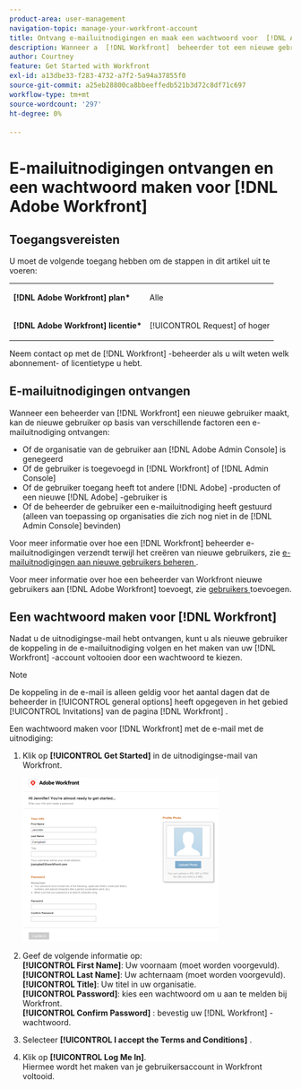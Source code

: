 ```yaml
---
product-area: user-management
navigation-topic: manage-your-workfront-account
title: Ontvang e-mailuitnodigingen en maak een wachtwoord voor  [!DNL Adobe Workfront]
description: Wanneer a  [!DNL Workfront]  beheerder tot een nieuwe gebruiker leidt, kan de nieuwe gebruiker een uitnodigingsE-mail ontvangen die op verscheidene factoren wordt gebaseerd.
author: Courtney
feature: Get Started with Workfront
exl-id: a13dbe33-f283-4732-a7f2-5a94a37855f0
source-git-commit: a25eb28800ca8bbeeffedb521b3d72c8df71c697
workflow-type: tm+mt
source-wordcount: '297'
ht-degree: 0%

---
```


# E-mailuitnodigingen ontvangen en een wachtwoord maken voor [!DNL Adobe Workfront]

## Toegangsvereisten

U moet de volgende toegang hebben om de stappen in dit artikel uit te voeren:

<table style="table-layout:auto"> 
 <col> 
 </col> 
 <col> 
 </col> 
 <tbody> 
  <tr> 
   <td role="rowheader"><strong>[!DNL Adobe Workfront] plan*</strong></td> 
   <td> <p>Alle</p> </td> 
  </tr> 
  <tr> 
   <td role="rowheader"><strong>[!DNL Adobe Workfront] licentie*</strong></td> 
   <td> <p>[!UICONTROL Request] of hoger</p> </td> 
  </tr> 
 </tbody> 
</table>

Neem contact op met de [!DNL Workfront] -beheerder als u wilt weten welk abonnement- of licentietype u hebt.

## E-mailuitnodigingen ontvangen

Wanneer een beheerder van [!DNL Workfront] een nieuwe gebruiker maakt, kan de nieuwe gebruiker op basis van verschillende factoren een e-mailuitnodiging ontvangen:

* Of de organisatie van de gebruiker aan [!DNL Adobe Admin Console] is genegeerd
* Of de gebruiker is toegevoegd in [!DNL Workfront] of [!DNL Admin Console]
* Of de gebruiker toegang heeft tot andere [!DNL Adobe] -producten of een nieuwe [!DNL Adobe] -gebruiker is
* Of de beheerder de gebruiker een e-mailuitnodiging heeft gestuurd (alleen van toepassing op organisaties die zich nog niet in de [!DNL Admin Console] bevinden)

Voor meer informatie over hoe een [!DNL Workfront] beheerder e-mailuitnodigingen verzendt terwijl het creëren van nieuwe gebruikers, zie [ e-mailuitnodigingen aan nieuwe gebruikers beheren ](../../../administration-and-setup/manage-workfront/emails/manage-email-invitations.md).

Voor meer informatie over hoe een beheerder van Workfront nieuwe gebruikers aan [!DNL Adobe Workfront] toevoegt, zie [ gebruikers ](../../../administration-and-setup/add-users/create-and-manage-users/add-users.md) toevoegen.

## Een wachtwoord maken voor [!DNL Workfront]

Nadat u de uitnodigingse-mail hebt ontvangen, kunt u als nieuwe gebruiker de koppeling in de e-mailuitnodiging volgen en het maken van uw [!DNL Workfront] -account voltooien door een wachtwoord te kiezen.

>[!NOTE]
>
>De koppeling in de e-mail is alleen geldig voor het aantal dagen dat de beheerder in [!UICONTROL general options] heeft opgegeven in het gebied [!UICONTROL Invitations] van de pagina [!DNL Workfront] .

Een wachtwoord maken voor [!DNL Workfront] met de e-mail met de uitnodiging:

1. Klik op **[!UICONTROL Get Started]** in de uitnodigingse-mail van Workfront.

   ![ Nieuw gebruikersscherm van e-mailuitnodiging ](assets/new-user-screen-from-invitation-adobe-350x292.png)

1. Geef de volgende informatie op:\
   **[!UICONTROL First Name]**: Uw voornaam (moet worden voorgevuld).\
   **[!UICONTROL Last Name]**: Uw achternaam (moet worden voorgevuld).\
   **[!UICONTROL Title]**: Uw titel in uw organisatie.\
   **[!UICONTROL Password]**: kies een wachtwoord om u aan te melden bij Workfront.\
   **[!UICONTROL Confirm Password]** : bevestig uw [!DNL Workfront] -wachtwoord.

1. Selecteer **[!UICONTROL I accept the Terms and Conditions]** .
1. Klik op **[!UICONTROL Log Me In]**.\
   Hiermee wordt het maken van je gebruikersaccount in Workfront voltooid.
